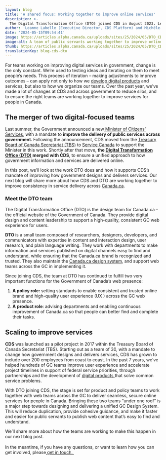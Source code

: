 ```yaml
---
layout: blog
title: 'A shared focus: Working together to improve online services'
description: >-
  The Digital Transformation Office (DTO) joined CDS in August 2023. Learn how they’re working with teams across the GC to improve online services.
author: 'Leanne Labelle (Executive Director, CDS Platform) and Michèle-Renée Charbonneau   (Acting Executive Director, CDS Partnerships)  '
date: '2024-05-15T09:54:41'
image: https://articles.alpha.canada.ca/uploads/sites/25/2024/05/DTO_CDS_DesignSystem_Blog_Post_.jpg
image-alt: A team of public servants working together to improve online services.
thumb: https://articles.alpha.canada.ca/uploads/sites/25/2024/05/DTO_CDS_DesignSystem_Blog_Post_.jpg
translationKey: blog-cds-dto
---
```


<p>For teams working on improving digital services in government, change is the only constant. We’re used to testing ideas and iterating on them to meet people’s needs. This process of iteration – making adjustments to improve outcomes – can apply not only to how we <a href="https://digital.canada.ca/" target="_blank" rel="noreferrer noopener">develop digital products</a> and services, but also to how we organize our teams. Over the past year, we’ve made a lot of changes at CDS and across government to reduce silos, and to ensure the right teams are working together to improve services for people in Canada.&nbsp;&nbsp;</p>



<h2 class="wp-block-heading" id="h-the-merger-of-two-digital-focused-teams-nbsp">The merger of two digital-focused teams&nbsp;</h2>



<p>Last summer, the Government announced a new<a href="https://www.pm.gc.ca/en/mandate-letters/2023/11/10/minister-citizens-services-mandate-letter" target="_blank" rel="noreferrer noopener"> Minister of Citizens’ Services</a>, with a mandate to <strong>improve the delivery of public services across government. </strong>Following the announcement, CDS moved from the <a href="https://www.canada.ca/en/treasury-board-secretariat.html" target="_blank" rel="noreferrer noopener">Treasury Board of Canada Secretariat (TBS)</a> to <a href="https://www.canada.ca/en/employment-social-development/corporate/portfolio/service-canada.html" target="_blank" rel="noreferrer noopener">Service Canada</a> to support the Minister in this work. Shortly after that move, <strong>the </strong><a href="https://design.canada.ca/about/digital-transformation-office.html" target="_blank" rel="noreferrer noopener"><strong>Digital Transformation Office (DTO)</strong></a><strong> merged with CDS</strong>, to ensure a unified approach to how government information and services are delivered online. </p>



<p>In this post, we’ll look at the work DTO does and how it supports CDS’s mandate of improving how government designs and delivers services. Our next blog will share more about how CDS and DTO are working together to improve consistency in service delivery across <a href="https://www.canada.ca/en.html" target="_blank" rel="noreferrer noopener">Canada.ca</a>. </p>



<h3 class="wp-block-heading" id="h-meet-the-dto-team">Meet the DTO team</h3>



<p>The Digital Transformation Office (DTO) is the design team for Canada.ca – the official website of the Government of Canada. They provide digital design and content leadership to support a high-quality, consistent GC web experience for users.&nbsp;</p>



<p><strong>DTO </strong>is a small team composed of researchers, designers, developers, and communicators with expertise in content and interaction design, user research, and plain language writing. They work with departments to make information and services published on digital channels easy to find and understand, while ensuring that the Canada.ca brand is recognized and trusted. They also maintain the <a href="https://design.canada.ca/" target="_blank" rel="noreferrer noopener">Canada.ca design system</a>, and support web teams across the GC in implementing it.&nbsp;</p>



<p>Since joining CDS, the team at DTO has continued to fulfill two very important functions for the Government of Canada’s web presence:</p>



<ol>
<li><strong>A policy role: </strong>setting standards to enable consistent and trusted online brand and high-quality user experience (UX ) across the GC web presence.</li>



<li><strong>A</strong> <strong>product role</strong>: advising departments and enabling continuous improvement of Canada.ca so that people can better find and complete their tasks.</li>
</ol>



<h2 class="wp-block-heading" id="h-scaling-to-improve-services">Scaling to improve services</h2>



<p><strong>CDS </strong>was launched as a pilot project in 2017 within the Treasury Board of Canada Secretariat (TBS). Starting out as a team of 30, with a mandate to change how government designs and delivers services, CDS has grown to include over 200 employees from coast to coast. In the past 7 years, we’ve helped hundreds of GC teams improve user experience and accelerate project timelines in support of federal service priorities, through partnerships and the development of <a href="https://digital.canada.ca/" target="_blank" rel="noreferrer noopener">digital products </a>that solve common service problems.&nbsp;&nbsp;</p>



<p>With DTO joining CDS, the stage is set for product and policy teams to work together with web teams across the GC to deliver seamless, secure online services for people in Canada. Bringing these two teams “under one roof” is a major step towards designing and delivering a unified GC Design System. This will reduce duplication, provide cohesive guidance, and make it faster and easier for public servants to publish web content that’s easy to find and understand.&nbsp;&nbsp;</p>



<p>We’ll share more about how the teams are working to make this happen in our next blog post.&nbsp;<br><br>In the meantime, if you have any questions, or want to learn how you can get involved, please<a href="mailto:cds-snc@servicecanada.gc.ca" target="_blank" rel="noreferrer noopener"> get in touch.&nbsp;</a></p>

